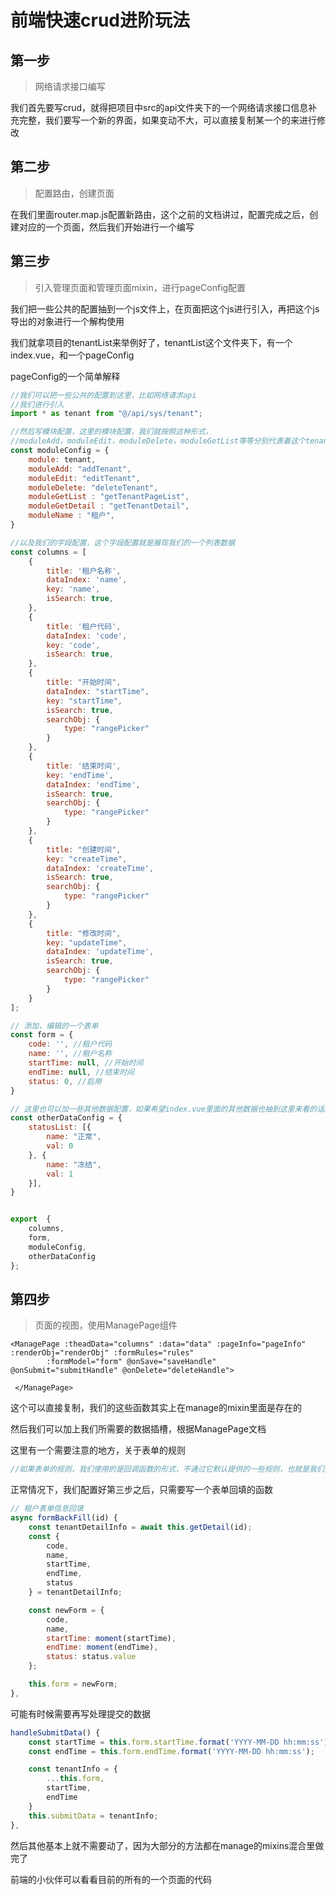 # 前端快速crud进阶玩法

## 第一步

> 网络请求接口编写

我们首先要写crud，就得把项目中src的api文件夹下的一个网络请求接口信息补充完整，我们要写一个新的界面，如果变动不大，可以直接复制某一个的来进行修改



## 第二步

> 配置路由，创建页面

在我们里面router.map.js配置新路由，这个之前的文档讲过，配置完成之后，创建对应的一个页面，然后我们开始进行一个编写



## 第三步

> 引入管理页面和管理页面mixin，进行pageConfig配置

我们把一些公共的配置抽到一个js文件上，在页面把这个js进行引入，再把这个js导出的对象进行一个解构使用

我们就拿项目的tenantList来举例好了，tenantList这个文件夹下，有一个index.vue，和一个pageConfig

pageConfig的一个简单解释

```js
//我们可以把一些公共的配置到这里，比如网络请求api
//我们进行引入
import * as tenant from "@/api/sys/tenant";

//然后写模块配置，这里的模块配置，我们就按照这种形式，
//moduleAdd，moduleEdit，moduleDelete，moduleGetList等等分别代表着这个tenant的所有网络请求的导出的方法，在我们的manage的mixin会使用到
const moduleConfig = {
    module: tenant,
    moduleAdd: "addTenant",
    moduleEdit: "editTenant",
    moduleDelete: "deleteTenant",
    moduleGetList : "getTenantPageList",
    moduleGetDetail : "getTenantDetail",
    moduleName : "租户",
}

//以及我们的字段配置，这个字段配置就是展现我们的一个列表数据
const columns = [
    {
        title: '租户名称',
        dataIndex: 'name',
        key: 'name',
        isSearch: true,
    },
    {
        title: '租户代码',
        dataIndex: 'code',
        key: 'code',
        isSearch: true,
    },
    {
        title: "开始时间",
        dataIndex: "startTime",
        key: "startTime",
        isSearch: true,
        searchObj: {
            type: "rangePicker"
        }
    },
    {
        title: '结束时间',
        key: 'endTime',
        dataIndex: 'endTime',
        isSearch: true,
        searchObj: {
            type: "rangePicker"
        }
    },
    {
        title: "创建时间",
        key: "createTime",
        dataIndex: 'createTime',
        isSearch: true,
        searchObj: {
            type: "rangePicker"
        }
    },
    {
        title: "修改时间",
        key: "updateTime",
        dataIndex: 'updateTime',
        isSearch: true,
        searchObj: {
            type: "rangePicker"
        }
    }
];

// 添加，编辑的一个表单
const form = {
    code: '', //租户代码
    name: '', //租户名称
    startTime: null, //开始时间 
    endTime: null, //结束时间
    status: 0, //启用
}

// 这里也可以加一些其他数据配置，如果希望index.vue里面的其他数据也抽到这里来看的话就可以这么写
const otherDataConfig = {
    statusList: [{
        name: "正常",
        val: 0
    }, {
        name: "冻结",
        val: 1
    }],
}


export  {
    columns,
    form,
    moduleConfig,
    otherDataConfig
};
```



## 第四步

> 页面的视图，使用ManagePage组件

```vue
<ManagePage :theadData="columns" :data="data" :pageInfo="pageInfo" :renderObj="renderObj" :formRules="rules"
        :formModel="form" @onSave="saveHandle" @onSubmit="submitHandle" @onDelete="deleteHandle">
            
 </ManagePage>
```

这个可以直接复制，我们的这些函数其实上在manage的mixin里面是存在的

然后我们可以加上我们所需要的数据插槽，根据ManagePage文档

这里有一个需要注意的地方，关于表单的规则

```js
//如果表单的规则，我们使用的是回调函数的形式，不通过它默认提供的一些规则，也就是我们要是用到data的一些值，那我们的这个表单验证函数必须放在data里面才可以生效
```



正常情况下，我们配置好第三步之后，只需要写一个表单回填的函数

```js
// 租户表单信息回填
async formBackFill(id) {
    const tenantDetailInfo = await this.getDetail(id);
    const {
        code,
        name,
        startTime,
        endTime,
        status
    } = tenantDetailInfo;

    const newForm = {
        code,
        name,
        startTime: moment(startTime),
        endTime: moment(endTime),
        status: status.value
    };

    this.form = newForm;
},
```



可能有时候需要再写处理提交的数据

```js
handleSubmitData() {
    const startTime = this.form.startTime.format('YYYY-MM-DD hh:mm:ss');
    const endTime = this.form.endTime.format('YYYY-MM-DD hh:mm:ss');

    const tenantInfo = {
        ...this.form,
        startTime,
        endTime
    }
    this.submitData = tenantInfo;
},
```



然后其他基本上就不需要动了，因为大部分的方法都在manage的mixins混合里做完了



前端的小伙伴可以看看目前的所有的一个页面的代码